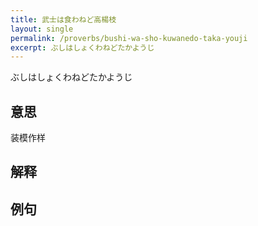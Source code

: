 ```yaml
---
title: 武士は食わねど高楊枝
layout: single
permalink: /proverbs/bushi-wa-sho-kuwanedo-taka-youji
excerpt: ぶしはしょくわねどたかようじ
---
```


ぶしはしょくわねどたかようじ

## 意思

装模作样

## 解释

## 例句

